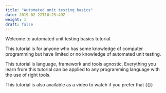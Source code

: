 ```yaml
---
title: "Automated unit testing basics"
date: 2019-02-22T10:25:49Z
weight: 1
draft: false
---
```


Welcome to automated unit testing basics tutorial.

This tutorial is for anyone who has some knowledge of computer programming but have limited or no knowledge of automated unit testing.

This tutorial is language, framework and tools agnostic. Everything you learn from this tutorial can be applied to any programming language with the use of right tools.

This tutorial is also available as a video to watch if you prefer that
{{<youtube UgCtY8UELLI>}}
